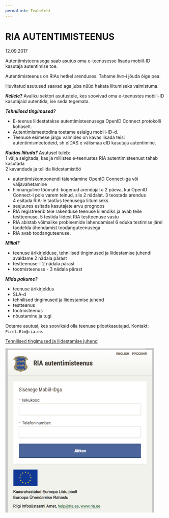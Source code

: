 ```yaml
---
permalink: Teabeleht
---
```


# RIA AUTENTIMISTEENUS

12.09.2017

Autentimisteenusega saab asutus oma e-teenusesse lisada mobiil-ID kasutaja autentimise toe. 

Autentimisteenus on RIAs hetkel arenduses. Tahame _live_-i jõuda õige pea.

Huvitatud asutused saavad aga juba nüüd hakata liitumiseks valmistuma.

***Kellele?*** Avaliku sektori asutustele, kes soovivad oma e-teenustes mobiil-ID kasutajaid autentida, ise seda tegemata.

***Tehnilised tingimused?***
- E-teenus liidestatakse autentimisteenusega OpenID Connect protokolli kohaselt.
- Autentimismeetodina toetame esialgu mobiil-ID-d.
- Teenuse esimese järgu valmides on kavas lisada teisi autentimismeetodeid, sh eIDAS e välismaa eID kasutaja autentimine.

***Kuidas liituda?*** Asutusel tuleb:<br>
1  välja selgitada, kas ja millistes e-teenustes RIA autentimisteenust tahab kasutada<br>
2  kavandada ja tellida liidestamistöö
- autentimiskomponendi täiendamine OpenID Connect-ga või väljavahetamine
- hinnanguline töömaht: kogenud arendajal u 2 päeva, kui OpenID Connect-i pole varem teinud, siis 2 nädalat.
3  teostada arendus<br>
4  esitada RIA-le taotlus teenusega liitumiseks<br>
- seejuures esitada kasutajate arvu prognoos
- RIA registreerib teie rakenduse teenuse kliendiks ja avab teile testteenuse.
5  testida liidest RIA testteenuse vastu
- RIA abistab võimalike probleemide lahendamisel
6  eduka testimise järel taodelda ühendamist toodanguteenusega<br>
- RIA avab toodanguteenuse.

***Millal?***
- teenuse ärikirjelduse, tehnilised tingimused ja liidestamise juhendi avaldame 2 nädala pärast
- testteenuse - 2 nädala pärast
- tootmisteenuse - 3 nädala pärast

***Mida pakume?***
- teenuse ärikirjeldus
- SLA-d
- tehnilised tingimused ja liidestamise juhend
- testteenus
- tootmisteenus
- nõustamine ja tugi

Ootame asutusi, kes sooviksid olla teenuse pilootkasutajad. Kontakt: `Piret.Elm@ria.ee`.

[Tehnilised tingimused ja liidestamise juhend](Juhend)

![](img/KUVA-04.png)